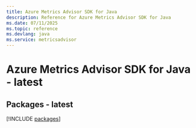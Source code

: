 ```yaml
---
title: Azure Metrics Advisor SDK for Java
description: Reference for Azure Metrics Advisor SDK for Java
ms.date: 07/11/2025
ms.topic: reference
ms.devlang: java
ms.service: metricsadvisor
---
```

# Azure Metrics Advisor SDK for Java - latest
## Packages - latest
[!INCLUDE [packages](metrics-advisor-index.md)]